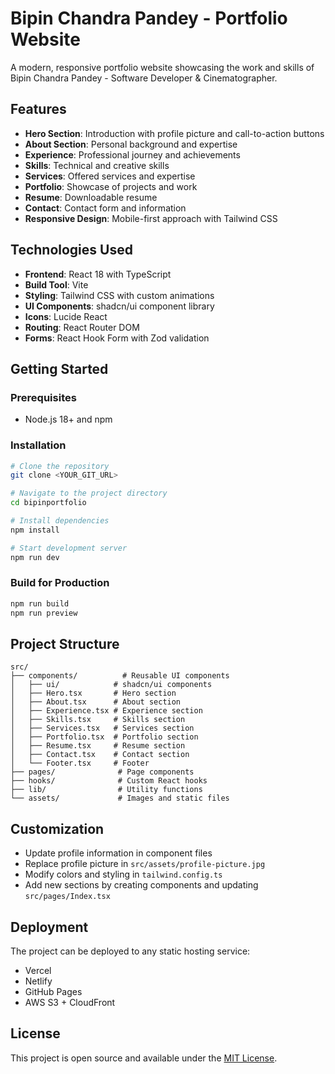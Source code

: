 # Bipin Chandra Pandey - Portfolio Website

A modern, responsive portfolio website showcasing the work and skills of Bipin Chandra Pandey - Software Developer & Cinematographer.

## Features

- **Hero Section**: Introduction with profile picture and call-to-action buttons
- **About Section**: Personal background and expertise
- **Experience**: Professional journey and achievements
- **Skills**: Technical and creative skills
- **Services**: Offered services and expertise
- **Portfolio**: Showcase of projects and work
- **Resume**: Downloadable resume
- **Contact**: Contact form and information
- **Responsive Design**: Mobile-first approach with Tailwind CSS

## Technologies Used

- **Frontend**: React 18 with TypeScript
- **Build Tool**: Vite
- **Styling**: Tailwind CSS with custom animations
- **UI Components**: shadcn/ui component library
- **Icons**: Lucide React
- **Routing**: React Router DOM
- **Forms**: React Hook Form with Zod validation

## Getting Started

### Prerequisites

- Node.js 18+ and npm

### Installation

```sh
# Clone the repository
git clone <YOUR_GIT_URL>

# Navigate to the project directory
cd bipinportfolio

# Install dependencies
npm install

# Start development server
npm run dev
```

### Build for Production

```sh
npm run build
npm run preview
```

## Project Structure

```
src/
├── components/          # Reusable UI components
│   ├── ui/            # shadcn/ui components
│   ├── Hero.tsx       # Hero section
│   ├── About.tsx      # About section
│   ├── Experience.tsx # Experience section
│   ├── Skills.tsx     # Skills section
│   ├── Services.tsx   # Services section
│   ├── Portfolio.tsx  # Portfolio section
│   ├── Resume.tsx     # Resume section
│   ├── Contact.tsx    # Contact section
│   └── Footer.tsx     # Footer
├── pages/              # Page components
├── hooks/              # Custom React hooks
├── lib/                # Utility functions
└── assets/             # Images and static files
```

## Customization

- Update profile information in component files
- Replace profile picture in `src/assets/profile-picture.jpg`
- Modify colors and styling in `tailwind.config.ts`
- Add new sections by creating components and updating `src/pages/Index.tsx`

## Deployment

The project can be deployed to any static hosting service:

- Vercel
- Netlify
- GitHub Pages
- AWS S3 + CloudFront

## License

This project is open source and available under the [MIT License](LICENSE).
